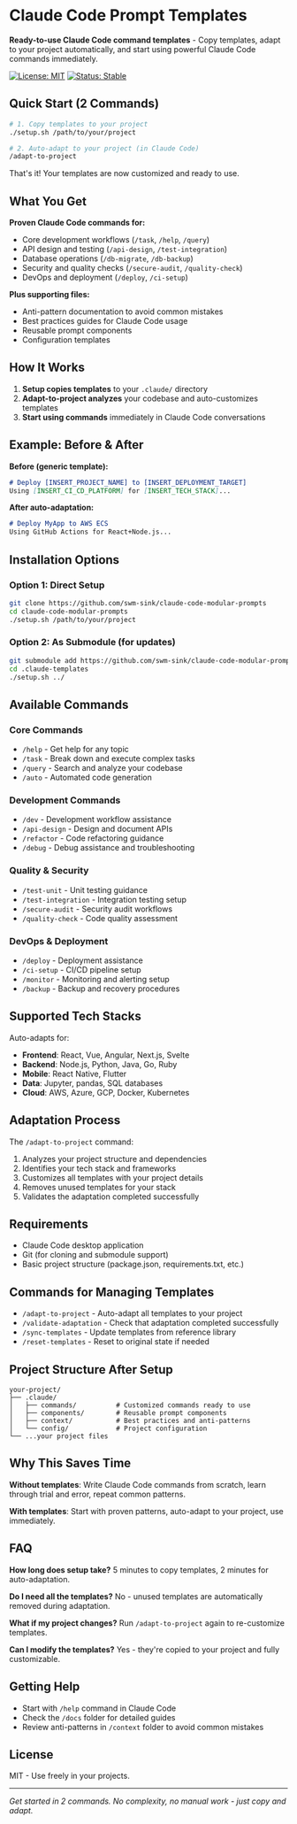 # Claude Code Prompt Templates

**Ready-to-use Claude Code command templates** - Copy templates, adapt to your project automatically, and start using powerful Claude Code commands immediately.

[![License: MIT](https://img.shields.io/badge/License-MIT-yellow.svg)](https://opensource.org/licenses/MIT)
[![Status: Stable](https://img.shields.io/badge/Status-Stable-green.svg)](https://github.com/swm-sink/claude-code-modular-prompts/releases)

## Quick Start (2 Commands)

```bash
# 1. Copy templates to your project
./setup.sh /path/to/your/project

# 2. Auto-adapt to your project (in Claude Code)
/adapt-to-project
```

That's it! Your templates are now customized and ready to use.

## What You Get

**Proven Claude Code commands for:**
- Core development workflows (`/task`, `/help`, `/query`)
- API design and testing (`/api-design`, `/test-integration`)
- Database operations (`/db-migrate`, `/db-backup`)
- Security and quality checks (`/secure-audit`, `/quality-check`)
- DevOps and deployment (`/deploy`, `/ci-setup`)

**Plus supporting files:**
- Anti-pattern documentation to avoid common mistakes
- Best practices guides for Claude Code usage
- Reusable prompt components
- Configuration templates

## How It Works

1. **Setup copies templates** to your `.claude/` directory
2. **Adapt-to-project analyzes** your codebase and auto-customizes templates
3. **Start using commands** immediately in Claude Code conversations

## Example: Before & After

**Before (generic template):**
```markdown
# Deploy [INSERT_PROJECT_NAME] to [INSERT_DEPLOYMENT_TARGET]
Using [INSERT_CI_CD_PLATFORM] for [INSERT_TECH_STACK]...
```

**After auto-adaptation:**
```markdown
# Deploy MyApp to AWS ECS
Using GitHub Actions for React+Node.js...
```

## Installation Options

### Option 1: Direct Setup
```bash
git clone https://github.com/swm-sink/claude-code-modular-prompts
cd claude-code-modular-prompts
./setup.sh /path/to/your/project
```

### Option 2: As Submodule (for updates)
```bash
git submodule add https://github.com/swm-sink/claude-code-modular-prompts .claude-templates
cd .claude-templates
./setup.sh ../
```

## Available Commands

### Core Commands
- `/help` - Get help for any topic
- `/task` - Break down and execute complex tasks
- `/query` - Search and analyze your codebase
- `/auto` - Automated code generation

### Development Commands
- `/dev` - Development workflow assistance
- `/api-design` - Design and document APIs
- `/refactor` - Code refactoring guidance
- `/debug` - Debug assistance and troubleshooting

### Quality & Security
- `/test-unit` - Unit testing guidance
- `/test-integration` - Integration testing setup
- `/secure-audit` - Security audit workflows
- `/quality-check` - Code quality assessment

### DevOps & Deployment
- `/deploy` - Deployment assistance
- `/ci-setup` - CI/CD pipeline setup
- `/monitor` - Monitoring and alerting setup
- `/backup` - Backup and recovery procedures

## Supported Tech Stacks

Auto-adapts for:
- **Frontend**: React, Vue, Angular, Next.js, Svelte
- **Backend**: Node.js, Python, Java, Go, Ruby
- **Mobile**: React Native, Flutter
- **Data**: Jupyter, pandas, SQL databases
- **Cloud**: AWS, Azure, GCP, Docker, Kubernetes

## Adaptation Process

The `/adapt-to-project` command:
1. Analyzes your project structure and dependencies
2. Identifies your tech stack and frameworks
3. Customizes all templates with your project details
4. Removes unused templates for your stack
5. Validates the adaptation completed successfully

## Requirements

- Claude Code desktop application
- Git (for cloning and submodule support)
- Basic project structure (package.json, requirements.txt, etc.)

## Commands for Managing Templates

- `/adapt-to-project` - Auto-adapt all templates to your project
- `/validate-adaptation` - Check that adaptation completed successfully
- `/sync-templates` - Update templates from reference library
- `/reset-templates` - Reset to original state if needed

## Project Structure After Setup

```
your-project/
├── .claude/
│   ├── commands/          # Customized commands ready to use
│   ├── components/        # Reusable prompt components
│   ├── context/           # Best practices and anti-patterns
│   └── config/            # Project configuration
└── ...your project files
```

## Why This Saves Time

**Without templates**: Write Claude Code commands from scratch, learn through trial and error, repeat common patterns.

**With templates**: Start with proven patterns, auto-adapt to your project, use immediately.

## FAQ

**How long does setup take?**
5 minutes to copy templates, 2 minutes for auto-adaptation.

**Do I need all the templates?**
No - unused templates are automatically removed during adaptation.

**What if my project changes?**
Run `/adapt-to-project` again to re-customize templates.

**Can I modify the templates?**
Yes - they're copied to your project and fully customizable.

## Getting Help

- Start with `/help` command in Claude Code
- Check the `/docs` folder for detailed guides
- Review anti-patterns in `/context` folder to avoid common mistakes

## License

MIT - Use freely in your projects.

---

*Get started in 2 commands. No complexity, no manual work - just copy and adapt.*